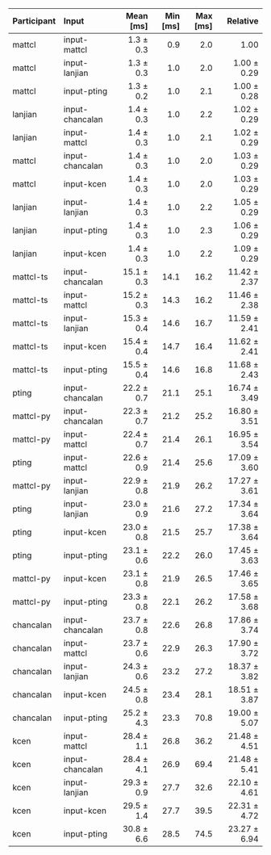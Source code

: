 | Participant | Input | Mean [ms] | Min [ms] | Max [ms] | Relative |
|:---|:---|---:|---:|---:|---:|
| mattcl | input-mattcl | 1.3 ± 0.3 | 0.9 | 2.0 | 1.00 |
| mattcl | input-lanjian | 1.3 ± 0.3 | 1.0 | 2.0 | 1.00 ± 0.29 |
| mattcl | input-pting | 1.3 ± 0.2 | 1.0 | 2.1 | 1.00 ± 0.28 |
| lanjian | input-chancalan | 1.4 ± 0.3 | 1.0 | 2.2 | 1.02 ± 0.29 |
| lanjian | input-mattcl | 1.4 ± 0.3 | 1.0 | 2.1 | 1.02 ± 0.29 |
| mattcl | input-chancalan | 1.4 ± 0.3 | 1.0 | 2.0 | 1.03 ± 0.29 |
| mattcl | input-kcen | 1.4 ± 0.3 | 1.0 | 2.0 | 1.03 ± 0.29 |
| lanjian | input-lanjian | 1.4 ± 0.3 | 1.0 | 2.2 | 1.05 ± 0.29 |
| lanjian | input-pting | 1.4 ± 0.3 | 1.0 | 2.3 | 1.06 ± 0.29 |
| lanjian | input-kcen | 1.4 ± 0.3 | 1.0 | 2.2 | 1.09 ± 0.29 |
| mattcl-ts | input-chancalan | 15.1 ± 0.3 | 14.1 | 16.2 | 11.42 ± 2.37 |
| mattcl-ts | input-mattcl | 15.2 ± 0.3 | 14.3 | 16.2 | 11.46 ± 2.38 |
| mattcl-ts | input-lanjian | 15.3 ± 0.4 | 14.6 | 16.7 | 11.59 ± 2.41 |
| mattcl-ts | input-kcen | 15.4 ± 0.4 | 14.7 | 16.4 | 11.62 ± 2.41 |
| mattcl-ts | input-pting | 15.5 ± 0.4 | 14.6 | 16.8 | 11.68 ± 2.43 |
| pting | input-chancalan | 22.2 ± 0.7 | 21.1 | 25.1 | 16.74 ± 3.49 |
| mattcl-py | input-chancalan | 22.3 ± 0.7 | 21.2 | 25.2 | 16.80 ± 3.51 |
| mattcl-py | input-mattcl | 22.4 ± 0.7 | 21.4 | 26.1 | 16.95 ± 3.54 |
| pting | input-mattcl | 22.6 ± 0.9 | 21.4 | 25.6 | 17.09 ± 3.60 |
| mattcl-py | input-lanjian | 22.9 ± 0.8 | 21.9 | 26.2 | 17.27 ± 3.61 |
| pting | input-lanjian | 23.0 ± 0.9 | 21.6 | 27.2 | 17.34 ± 3.64 |
| pting | input-kcen | 23.0 ± 0.8 | 21.5 | 25.7 | 17.38 ± 3.64 |
| pting | input-pting | 23.1 ± 0.6 | 22.2 | 26.0 | 17.45 ± 3.63 |
| mattcl-py | input-kcen | 23.1 ± 0.8 | 21.9 | 26.5 | 17.46 ± 3.65 |
| mattcl-py | input-pting | 23.3 ± 0.8 | 22.1 | 26.2 | 17.58 ± 3.68 |
| chancalan | input-chancalan | 23.7 ± 0.8 | 22.6 | 26.8 | 17.86 ± 3.74 |
| chancalan | input-mattcl | 23.7 ± 0.6 | 22.9 | 26.3 | 17.90 ± 3.72 |
| chancalan | input-lanjian | 24.3 ± 0.6 | 23.2 | 27.2 | 18.37 ± 3.82 |
| chancalan | input-kcen | 24.5 ± 0.8 | 23.4 | 28.1 | 18.51 ± 3.87 |
| chancalan | input-pting | 25.2 ± 4.3 | 23.3 | 70.8 | 19.00 ± 5.07 |
| kcen | input-mattcl | 28.4 ± 1.1 | 26.8 | 36.2 | 21.48 ± 4.51 |
| kcen | input-chancalan | 28.4 ± 4.1 | 26.9 | 69.4 | 21.48 ± 5.41 |
| kcen | input-lanjian | 29.3 ± 0.9 | 27.7 | 32.6 | 22.10 ± 4.61 |
| kcen | input-kcen | 29.5 ± 1.4 | 27.7 | 39.5 | 22.31 ± 4.72 |
| kcen | input-pting | 30.8 ± 6.6 | 28.5 | 74.5 | 23.27 ± 6.94 |

